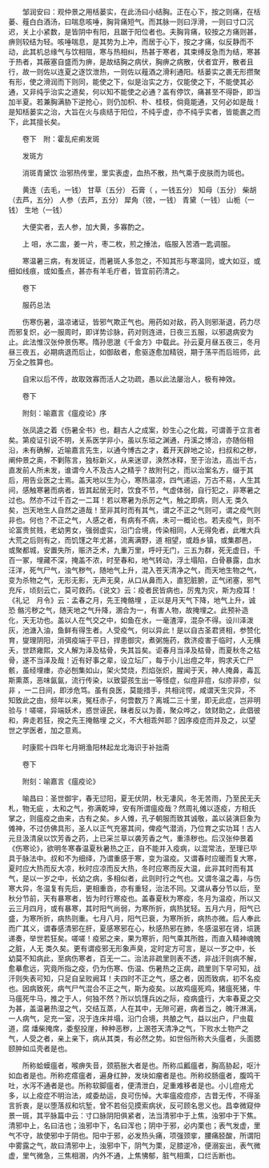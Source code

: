 <!-- { "loadSidebar": true } -->
　　邹润安曰：观仲景之用栝蒌实，在此汤曰小结胸。正在心下，按之则痛，在栝蒌、薤白白酒汤，曰喘息咳唾，胸背痛短气。而其脉一则曰浮滑，一则曰寸口沉迟，关上小紧数，是皆阴中有阳，且踞于阳位者也。夫胸背痛，较按之方痛则甚，痹则较结为轻。咳唾喘息，是其势为上冲，而居于心下，按之才痛，似反静而不动，此其机总缘气与饮相阻，寒与热相纠，热甚于寒者，其束缚反急而为结，寒甚于热者，其蔽塞自盛而为痹，是故结胸之病伏，胸痹之病散，伏者宜开，散者且行，故一则佐以连夏之逐饮泄热，一则佐以薤酒之滑利通阳。栝蒌实之裹无形攒聚有形，使之滑润而下则同，能使之下，似是治实之方，仅能使之下，不能使其必通，又非纯乎治实之道矣，何以知不能使之必通？盖有停饮，痛甚至不得卧，即当加半夏。若兼胸满胁下逆抢心，则仍加枳、朴、桂枝，倘竟能通，又何必如是哉！是知栝蒌实之治，大旨在火与痰结于阳位，不纯乎虚，亦不纯乎实者，皆能裹之而下，此其擅长矣。

　　卷下　附：霍乱疟痢发斑

　　发斑方

　　消斑青黛饮 治邪热传里，里实表虚，血热不散，热气乘于皮肤而为斑也。

　　黄连（去毛，一钱） 甘草（五分） 石膏（ ，一钱五分） 知母（五分） 柴胡（去芦，五分） 人参（去芦，五分） 犀角（镑，一钱） 青黛（一钱） 山栀（一钱） 生地（一钱）

　　大便实者，去人参，加大黄，多寡酌之。

　　上 咀，水二盅，姜一片，枣二枚，煎之捶法，临服入苦酒一匙调服。

　　寒温暑三病，有发斑证，而暑斑人多忽之，不知其形与寒温同，或大如豆，或细如线痕，或如蚤点，甚亦有羊毛疔者，皆宜前药清之。

　　卷下

　　服药总法

　　伤寒伤暑，温凉诸证，皆邪气欺正气也。用药如对敌，药入则邪渐退，药力尽而邪复炽，必一服周时，即详势诊脉，药对则连进，日夜三五服，以邪退病安为止。此法惟汉张仲景伤寒。隋孙思邈《千金方》中载此。孙云夏月昼五夜三，冬月昼三夜五，必期病退而后止，如御敌者，愈驱逐愈加精锐，期于荡平而后班师，此万全之胜算也。

　　自宋以后不传，故取效寡而活人之功疏，愚以此法屡治人，极有神效。

　　卷下

　　附刻：喻嘉言《瘟疫论》序

　　张凤逵之着《伤暑全书》也，翻古人之成案，妙生心之化裁，可谓善于立言者矣。第疫证引说不明，关系医学非小，虽以东垣之渊通，丹溪之博洽，亦随俗相沿，未有确解，近喻嘉言先生，以通今博古之才，着开天辟地之论，扫叔和之秽，阐仲景之奥，不剿陈言，独标新义，从来迷谬，涣然冰释，至于治法，高出千古，直发前人所未发，谁谓今人不及古人之精乎？故附刊之，而以治案名方，缀于其后，用告业医之士焉。盖天地以生为心，寒热温凉，四气递运，万古不易，人生其间，感触寒暑而病者，皆其起居无时，饮食不节，气虚体弱，自行犯之，非寒暑之过也。然亦不过千百之一二耳！若以寒暑为杀厉之气，触之即病，则人无 类久矣，岂天地生人自然之道哉！至非其时而有其气，谓之不正之气则可，谓之疫气则非也。何也？不正之气，人感之者，有病有不病，未可一概论也。若夫疫气，则不论富贵贫贱，老幼男女，强弱虚实，沿门合境，传染相同，人无得免者，此唯大兵大荒之后则有之，而饥馑之年尤甚，流离满野，道 相望，或趋乡镇，或集郡邑，或聚都城，安置失所，赈济乏术，九重万里，呼吁无门，三五为群，死无虚日，千百一冢，埋藏不深，掩盖不浓，时至春和，地气转动，浮土塌陷，白骨暴露，血水汪洋，死气尸气，浊气秽气，随地气上升，混入苍天清净之气，而天地生物之气，变为杀物之气，无形无影，无声无臭，从口从鼻而入，直犯脏腑，正气闭塞，邪气充斥，顷刻云亡，莫可救药。《说文》云：疫者民皆病也，厉鬼为灾，斯为疫耳！《礼记　月令》云：孟春之月，先王掩骼埋 ，正以是月天气下降，地气上升，诚恐 骼污秽之气，随天地之气升降，溷合为一，有害人物，故掩埋之。此预补造化，天无功也。盖以人在气交之中，如鱼在水，一毫渣滓，混杂不得。设川泽泼灰，池溏入油，鱼鲜有得生者。人受疫气，何以异此！是以自古圣君贤相，参赞化育，燮理阴阳，消弭疫端于平日，捍患御灾，煮粥施药，救济疫害于临时，人无横夭，世跻雍熙，文人解为泽及枯骨，失其旨矣。讵春月当泽及枯骨，而夏秋冬之枯骨，遂不当泽及哉！近有好事之辈，设立坛厂，每于小儿出痘之年，购求夭亡尸骸，虽经埋瘗，亦必刨集如山，架火焚烧，烈焰张炽，腥闻于天，神人掩鼻，毒瓦斯熏蒸，恶味氤氤，流行传染，以致婴孩生出一等怪症，似痘非痘，似疹非疹，似 非 ，一二日间，即涉危笃。虽有良医，莫能措手，共相诧愕，咸谓天生灾异，不知致此之由，频年以来，冤枉赤子，何啻数万？离城二三十里，即无此症，岂非明验与！嗟嗟，异端妖术，惑世诬民，昧者反以为善，聚众哗之，敛财助之，此倡彼和，奔走若狂，揆之先王掩骼埋 之义，不大相乖舛耶？因序疫症而并及之，以望世之学医者，加之意焉。

　　时康熙十四年七月朔渔阳林起龙北海识于补拙斋

　　卷下

　　附刻：喻嘉言《瘟疫论》

　　喻昌曰：圣世御宇，春无愆阳，夏无伏阴，秋无凄风，冬无苦雨，乃至民无夭札，物无疵 ，太和之气，弥满乾坤，安有所谓瘟疫哉？然周礼傩以逐疫，方相氏掌之，则瘟疫之由来，古有之矣。乡人傩，孔子朝服而致其诚敬，盖以装演巨象为傩神，不过仿佛具形，圣人以正气充塞其间，俾疫气潜消，乃位育之实功耳！古人元旦汲清泉以饮芳香之药，上已采兰草以袭芳香之气，重涤秽也。后汉张仲景着《伤寒论》，欲明冬寒春温夏秋暑热之正，自不能并入疫病，以混常法，至理已毕具于脉法中。叔和不为细绎，乃谓重感于寒，变为温疫。又谓春时应暖而复大寒，夏时应大热而反大凉，秋时应凉而反大热，冬时应寒而反大温，此非其时而有其气，是以一岁之中，长幼之病，多相似者，此则时行之气也。又谓冬温之毒，与伤寒大异，冬温复有先后，更相重沓，亦有重轻，治法不同。又谓从春分节以后，至秋分节前，天有暴寒者，皆为时行寒疫也。盖春夏秋为寒疫，冬月为温疫，所以又云三月四月，或有暴寒，其时阳气尚弱，为寒所折，病热犹轻。五月六月，阳气已盛，为寒所折，病热则重。七月八月，阳气已衰，为寒所折，病热亦微。后人奉此而广其义，谓春感清邪在肝，夏感寒邪在心，秋感热邪在肺，冬感温邪在肾，埙篪递奏，举世若狂矣。嗟嗟！疫邪之来，果为寒折，阳气乘其所胜，而直入精神魂魄之脏，人无 类久矣。更有谓疫邪无形象声臭，定时定方可言，是以一岁之中，长幼莫不知病此，至病伤寒者，百无一二。治法非疏里则表不透，非战汗则病不解，愈摹愈远，究竟所指之疫，仍为伤寒、伤温、伤暑热之正病，疏里则下早可知，战汗则失表可知，只足自呈败阙耳！夫四时不正之气，感之者，因而致病，初不名疫也。因病致死，病气尸气混合不正之气，斯为疫矣。以故鸡瘟死鸡，猪瘟死猪，牛马瘟死牛马，推之于人，何独不然？所以饥馑兵凶之际，疫病盛行，大率春夏之交为甚，盖温暑热湿之气，交结互蒸，人在其中，无隙可避，病者当之，魄汗淋漓，一人病气，足充一室，况于连床并塌，沿门合境，共酿之气，益以出户，尸虫载道，腐 燔柴掩席，委壑投崖，种种恶秽，上溷苍天清净之气，下败水土物产之气，人受之者，亲上亲下，病从其类，有必然之势。如世俗所称大头瘟者，头面腮颐肿如瓜壳者是也。

　　所称蛤蟆瘟者，喉痹失音，颈筋胀大者是也。所称瓜瓤瘟者，胸高胁起，呕汁如血者是也。所称疙瘩瘟者，遍身红肿，发块如瘤者是也。所称绞肠瘟者，腹鸣干吐，水泻不通者是也。所称软脚瘟者，便清泄白，足重难移者是也。小儿痘疮尤多，以上疫症不明治法，咸委劫运，良可伤悼。大率瘟疫痘疹，古昔无传，不得圣言折衷，是以堕落叔和坑堑，曾不若俗见摸索病状，反可顾名思义也。昌幸微窥仲景一斑，其平脉篇中云：寸口脉阴阳俱紧者，法当清邪中于上焦，浊邪中于下焦。清邪中上，名曰洁也；浊邪中下，名曰浑也；阴中于邪，必内栗也；表气发虚，里气不守，故使邪中于阴也。阳中于邪，必发热头痛，项强颈挛，腰痛胫酸，所谓阳中雾露之气，故曰清邪中上，浊邪中下，阴气为栗，足膝逆冷，便溺妄出，表气微虚，里气微急，三焦相溷，内外不通，上焦怫郁，脏气相熏，口烂舌断也。

